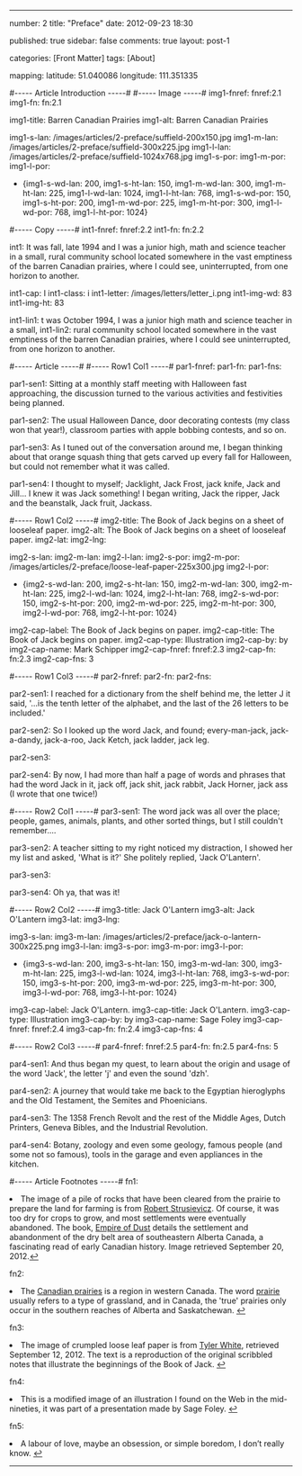---

number: 2
title: "Preface"
date: 2012-09-23 18:30

published: true
sidebar: false
comments: true
layout: post-1

categories: [Front Matter]
tags: [About]

mapping:
 latitude: 51.040086
 longitude: 111.351335


#----- Article Introduction -----#
#----- Image -----#
img1-fnref: fnref:2.1
img1-fn: fn:2.1

img1-title: Barren Canadian Prairies
img1-alt: Barren Canadian Prairies

img1-s-lan: /images/articles/2-preface/suffield-200x150.jpg
img1-m-lan: /images/articles/2-preface/suffield-300x225.jpg
img1-l-lan: /images/articles/2-preface/suffield-1024x768.jpg
img1-s-por:
img1-m-por:	
img1-l-por:

- {img1-s-wd-lan: 200, img1-s-ht-lan: 150, img1-m-wd-lan: 300, img1-m-ht-lan: 225, img1-l-wd-lan: 1024, img1-l-ht-lan: 768, img1-s-wd-por: 150, img1-s-ht-por: 200, img1-m-wd-por: 225, img1-m-ht-por: 300, img1-l-wd-por: 768, img1-l-ht-por: 1024}




#----- Copy -----#
int1-fnref: fnref:2.2
int1-fn: fn:2.2

int1: It was fall, late 1994 and I was a junior high, math and science teacher in a small, rural community school located somewhere in the vast emptiness of the barren Canadian prairies, where I could see, uninterrupted, from one horizon to another.

int1-cap: I
int1-class: i
int1-letter: /images/letters/letter_i.png
int1-img-wd: 83
int1-img-ht: 83

int1-lin1: t was October 1994, I was a junior high math and science teacher in a small,
int1-lin2: rural community school located somewhere in the vast emptiness of the barren Canadian prairies, where I could see uninterrupted, from one horizon to another.






#----- Article -----#
#----- Row1 Col1 -----#
par1-fnref:
par1-fn:
par1-fns:

par1-sen1: Sitting at a monthly staff meeting with Halloween fast approaching, the discussion turned to the various activities and festivities being planned.

par1-sen2: The usual Halloween Dance, door decorating contests (my class won that year&#033;), classroom parties with apple bobbing contests, and so on.

par1-sen3: As I tuned out of the conversation around me, I began thinking about that orange squash thing that gets carved up every fall for Halloween, but could not remember what it was called.

par1-sen4: I thought to myself; Jacklight, Jack Frost, jack knife, Jack and Jill... I knew it was Jack something&#033; I began writing, Jack the ripper, Jack and the beanstalk, Jack fruit, Jackass.


#----- Row1 Col2 -----#
img2-title: The Book of Jack begins on a sheet of looseleaf paper.
img2-alt: The Book of Jack begins on a sheet of looseleaf paper.
img2-lat:
img2-lng:

img2-s-lan:
img2-m-lan: 
img2-l-lan:
img2-s-por:
img2-m-por: /images/articles/2-preface/loose-leaf-paper-225x300.jpg
img2-l-por:

- {img2-s-wd-lan: 200, img2-s-ht-lan: 150, img2-m-wd-lan: 300, img2-m-ht-lan: 225, img2-l-wd-lan: 1024, img2-l-ht-lan: 768, img2-s-wd-por: 150, img2-s-ht-por: 200, img2-m-wd-por: 225, img2-m-ht-por: 300, img2-l-wd-por: 768, img2-l-ht-por: 1024}

img2-cap-label: The Book of Jack begins on paper.
img2-cap-title: The Book of Jack begins on paper.
img2-cap-type: Illustration
img2-cap-by: by
img2-cap-name: Mark Schipper
img2-cap-fnref: fnref:2.3
img2-cap-fn: fn:2.3
img2-cap-fns: 3


#----- Row1 Col3 -----#
par2-fnref:
par2-fn:
par2-fns:

par2-sen1: I reached for a dictionary from the shelf behind me, the letter J it said, '...is the tenth letter of the alphabet, and the last of the 26 letters to be included.'

par2-sen2: So I looked up the word Jack, and found; every-man-jack, jack-a-dandy, jack-a-roo, Jack Ketch, jack ladder, jack leg.

par2-sen3: 

par2-sen4: By now, I had more than half a page of words and phrases that had the word Jack in it, jack off, jack shit, jack rabbit, Jack Horner, jack ass (I wrote that one twice&#033;)

#----- Row2 Col1 -----#
par3-sen1: The word jack was all over the place; people, games, animals, plants, and other sorted things, but I still couldn't remember....

par3-sen2: A teacher sitting to my right noticed my distraction, I showed her my list and asked, 'What is it?' She politely replied, 'Jack O'Lantern'.

par3-sen3:

par3-sen4: Oh ya, that was it&#033;


#----- Row2 Col2 -----#
img3-title: Jack O'Lantern
img3-alt: Jack O'Lantern
img3-lat:
img3-lng:

img3-s-lan:
img3-m-lan: /images/articles/2-preface/jack-o-lantern-300x225.png
img3-l-lan:
img3-s-por:
img3-m-por:
img3-l-por:

- {img3-s-wd-lan: 200, img3-s-ht-lan: 150, img3-m-wd-lan: 300, img3-m-ht-lan: 225, img3-l-wd-lan: 1024, img3-l-ht-lan: 768, img3-s-wd-por: 150, img3-s-ht-por: 200, img3-m-wd-por: 225, img3-m-ht-por: 300, img3-l-wd-por: 768, img3-l-ht-por: 1024}

img3-cap-label: Jack O'Lantern.
img3-cap-title: Jack O'Lantern.
img3-cap-type: Illustration
img3-cap-by: by
img3-cap-name: Sage Foley
img3-cap-fnref: fnref:2.4
img3-cap-fn: fn:2.4
img3-cap-fns: 4


#----- Row2 Col3 -----#
par4-fnref: fnref:2.5
par4-fn: fn:2.5
par4-fns: 5

par4-sen1: And thus began my quest, to learn about the origin and usage of the word 'Jack', the letter 'j' and even the sound 'dzh'.

par4-sen2: A journey that would take me back to the Egyptian hieroglyphs and the Old Testament, the Semites and Phoenicians.

par4-sen3: The 1358 French Revolt and the rest of the Middle Ages, Dutch Printers, Geneva Bibles, and the Industrial Revolution.

par4-sen4: Botany, zoology and even some geology, famous people (and some not so famous), tools in the garage and even appliances in the kitchen.


#----- Article Footnotes -----#
fn1: <li id="fn:2.1">The image of a pile of rocks that have been cleared from the prairie to prepare the land for farming is from  <a href="http://www.flickr.com/photos/rostrus/2272092161/in/set-72157603928275552" title="Cairn, Suffield Alberta">Robert Strusievicz</a>.  Of course, it was too dry for crops to grow, and most settlements were eventually abandoned. The book, <a href="http://www.amazon.ca/Empire-Dust-David-C-Jones/dp/1552380858">Empire of Dust</a> details the settlement and abandonment of the dry belt area of southeastern Alberta Canada, a fascinating read of early Canadian history. Image retrieved September 20, 2012.<a href="#fnref:2.1">&#8617;</a></li>

fn2: <li id="fn:2.2">The <a href="http://en.wikipedia.org/wiki/Canadian_Prairies" title="The Canadian Prairies">Canadian prairies</a> is a region in western Canada. The word <a href="http://en.wikipedia.org/wiki/Prairie">prairie</a> usually refers to a type of grassland, and in Canada, the 'true' prairies only occur in the southern reaches of Alberta and Saskatchewan. <a href="#fnref:2.2">&#8617;</a></li>

fn3: <li id="fn:2.3">The image of crumpled loose leaf paper is from <a href="http://cliffski.deviantart.com/art/Crumpled-Looseleaf-Paper-105822312">Tyler White</a>, retrieved September 12, 2012. The text is a reproduction of the original scribbled notes that illustrate the beginnings of the Book of Jack. <a href="#fnref:2.3">&#8617;</a></li>

fn4: <li id="fn:2.4">This is a modified image of an illustration I found on the Web in the mid-nineties, it was part of a presentation made by Sage Foley. <a href="fnref:2.4">&#8617;</a></li>

fn5: <li id="fn:2.5">A labour of love, maybe an obsession, or simple boredom, I don&rsquo;t really know. <a href="#fnref:2.5">&#8617;</a></li>

---